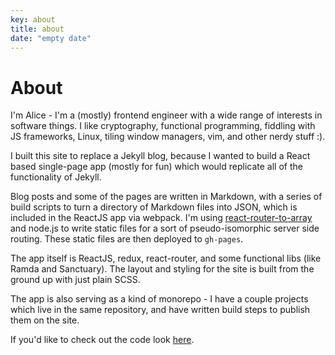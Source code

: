 ```yaml
---
key: about
title: about
date: "empty date"
---
```


# About

I'm Alice - I'm a (mostly) frontend engineer with a wide range of
interests in software things. I like cryptography, functional programming,
fiddling with JS frameworks, Linux, tiling window managers, vim, and other
nerdy stuff :).

I built this site to replace a Jekyll blog, because I wanted to build
a React based single-page app (mostly for fun) which would replicate all
of the functionality of Jekyll.

Blog posts and some of the pages are written in Markdown, with a series of
build scripts to turn a directory of Markdown files into JSON, which is
included in the ReactJS app via webpack. I'm using
[react-router-to-array](https://github.com/alansouzati/react-router-to-array)
and node.js to write static files for a sort of pseudo-isomorphic server
side routing. These static files are then deployed to `gh-pages`.

The app itself is ReactJS, redux, react-router, and some functional libs
(like Ramda and Sanctuary). The layout and styling for the site is built
from the ground up with just plain SCSS.

The app is also serving as a kind of monorepo - I have a couple projects
which live in the same repository, and have written build steps to publish
them on the site.

If you'd like to check out the code look
[here](https://github.com/aliceriot/site).
